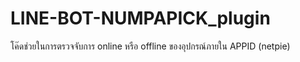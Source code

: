 # LINE-BOT-NUMPAPICK_plugin
โค๊ดช่วยในการตรวจจับการ online หรือ offline ของอุปกรณ์ภายใน APPID (netpie)
